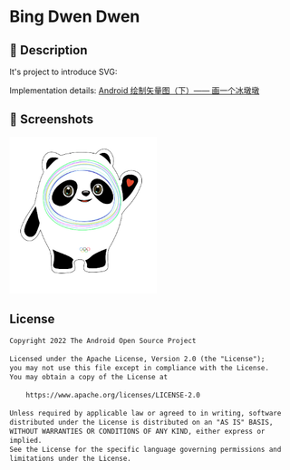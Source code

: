# Bing Dwen Dwen

## :scroll: Description
It's project to introduce SVG:

Implementation details: [Android 绘制矢量图（下）—— 画一个冰墩墩](https://juejin.cn/post/7110067005423632398)

## :camera_flash: Screenshots
<img src="/results/screenshot_1.png" width="260">

## License
```
Copyright 2022 The Android Open Source Project

Licensed under the Apache License, Version 2.0 (the "License");
you may not use this file except in compliance with the License.
You may obtain a copy of the License at

    https://www.apache.org/licenses/LICENSE-2.0

Unless required by applicable law or agreed to in writing, software
distributed under the License is distributed on an "AS IS" BASIS,
WITHOUT WARRANTIES OR CONDITIONS OF ANY KIND, either express or implied.
See the License for the specific language governing permissions and
limitations under the License.
```

